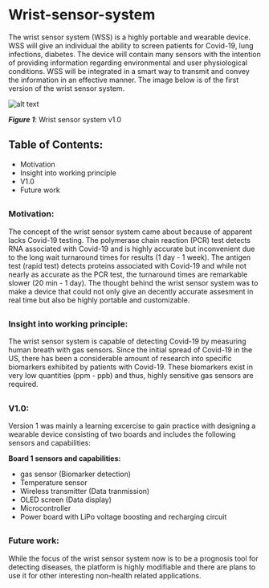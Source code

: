 # Wrist-sensor-system

The wrist sensor system (WSS) is a highly portable and wearable device. WSS will give an individual the ability to screen patients for Covid-19, lung infections, diabetes. The device will contain many sensors with the intention of providing information regarding environmental and user physiological conditions. WSS will be integrated in a smart way to transmit and convey the information in an effective manner. The image below is of the first version of the wrist sensor system.

![alt text](https://i.imgur.com/qJBREET.png)

***Figure 1***: Wrist sensor system v1.0

## Table of Contents:
- Motivation
- Insight into working principle
- V1.0
- Future work
##

### Motivation:
The concept of the wrist sensor system came about because of apparent lacks Covid-19 testing. The polymerase chain reaction (PCR) test detects RNA associated with Covid-19 and is highly accurate but inconvenient due to the long wait turnaround times for results (1 day - 1 week). The antigen test (rapid test) detects proteins associated with Covid-19 and while not nearly as accurate as the PCR test, the turnaround times are remarkable slower (20 min - 1 day). The thought behind the wrist sensor system was to make a device that could not only give an decently accurate assesment in real time but also be highly portable and customizable.

##
### Insight into working principle:
The wrist sensor system is capable of detecting Covid-19 by measuring human breath with gas sensors. Since the initial spread of Covid-19 in the US, there has been a considerable amount of research into specific biomarkers exhibited by patients with Covid-19. These biomarkers exist in very low quantities (ppm - ppb) and thus, highly sensitive gas sensors are required.

##
### V1.0:
Version 1 was mainly a learning excercise to gain practice with designing a wearable device consisting of two boards and includes the following sensors and capabilities:

**Board 1 sensors and capabilities:**
- gas sensor (Biomarker detection)
- Temperature sensor
- Wireless transmitter (Data tranmission)
- OLED screen (Data display)
- Microcontroller
- Power board with LiPo voltage boosting and recharging circuit

##
### Future work:
While the focus of the wrist sensor system now is to be a prognosis tool for detecting diseases, the platform is highly modifiable and there are plans to use it for other interesting non-health related applications.
